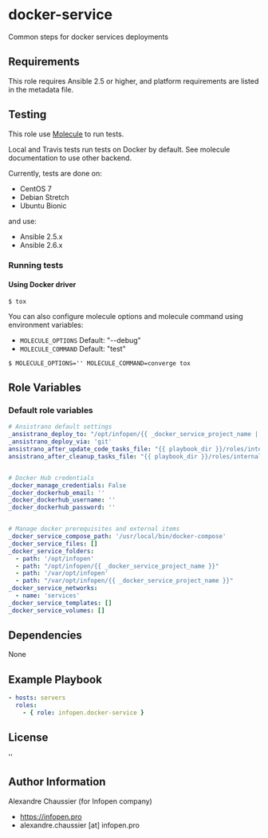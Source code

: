 # docker-service

Common steps for docker services deployments

## Requirements

This role requires Ansible 2.5 or higher,
and platform requirements are listed in the metadata file.

## Testing

This role use [Molecule](https://github.com/metacloud/molecule/) to run tests.

Local and Travis tests run tests on Docker by default.
See molecule documentation to use other backend.

Currently, tests are done on:
- CentOS 7
- Debian Stretch
- Ubuntu Bionic

and use:
- Ansible 2.5.x
- Ansible 2.6.x

### Running tests

#### Using Docker driver

```
$ tox
```

You can also configure molecule options and molecule command using environment variables:
* `MOLECULE_OPTIONS` Default: "--debug"
* `MOLECULE_COMMAND` Default: "test"

```
$ MOLECULE_OPTIONS='' MOLECULE_COMMAND=converge tox
```

## Role Variables

### Default role variables

``` yaml
# Ansistrano default settings
_ansistrano_deploy_to: "/opt/infopen/{{ _docker_service_project_name | mandatory }}"
_ansistrano_deploy_via: 'git'
ansistrano_after_update_code_tasks_file: "{{ playbook_dir }}/roles/internals/infopen.docker-service__0.1.0/tasks/after_update_code.yml"
ansistrano_after_cleanup_tasks_file: "{{ playbook_dir }}/roles/internals/infopen.docker-service__0.1.0/tasks/after_clean_up.yml"


# Docker Hub credentials
_docker_manage_credentials: False
_docker_dockerhub_email: ''
_docker_dockerhub_username: ''
_docker_dockerhub_password: ''


# Manage docker prerequisites and external items
_docker_service_compose_path: '/usr/local/bin/docker-compose'
_docker_service_files: []
_docker_service_folders:
  - path: '/opt/infopen'
  - path: "/opt/infopen/{{ _docker_service_project_name }}"
  - path: '/var/opt/infopen'
  - path: "/var/opt/infopen/{{ _docker_service_project_name }}"
_docker_service_networks:
  - name: 'services'
_docker_service_templates: []
_docker_service_volumes: []
```

## Dependencies

None

## Example Playbook

``` yaml
- hosts: servers
  roles:
    - { role: infopen.docker-service }
```

## License

''

## Author Information

Alexandre Chaussier (for Infopen company)
- https://infopen.pro
- alexandre.chaussier [at] infopen.pro
